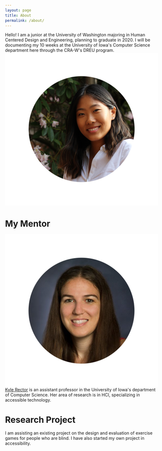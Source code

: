 ```yaml
---
layout: page
title: About
permalink: /about/
---
```


Hello! I am a junior at the University of Washington majoring in Human Centered Design and Engineering, planning to graduate in 2020. I will be documenting my 10 weeks at the University of Iowa's Computer Science department here through the CRA-W's DREU program.![me](images/amelia.png)


# My Mentor
<img style="float: right;" src="images/kyle.png">


[Kyle Rector](http://homepage.cs.uiowa.edu/~krector/) is an assistant professor in the University of Iowa's department of Computer Science. Her area of research is in HCI, specializing in accessible technology.



# Research Project

I am assisting an existing project on the design and evaluation of exercise games for people who are blind. I have also started my own project in accessibility. 